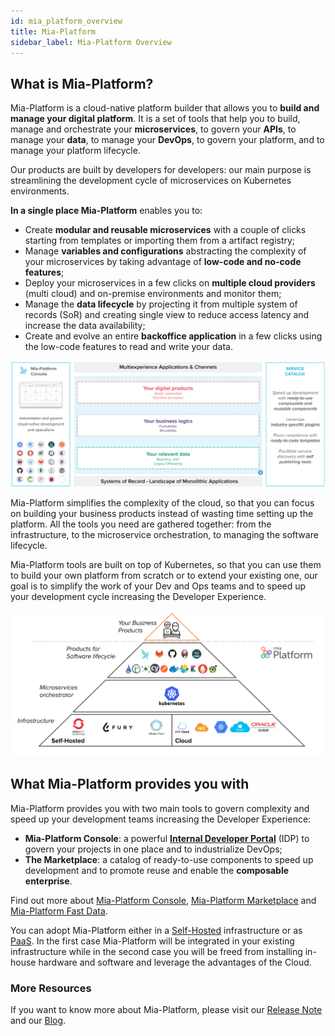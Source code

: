 ```yaml
---
id: mia_platform_overview
title: Mia-Platform
sidebar_label: Mia-Platform Overview
---
```


## What is Mia-Platform?

Mia-Platform is a cloud-native platform builder that allows you to **build and manage your digital platform**. It is a set of tools that help you to build, manage and orchestrate your **microservices**, to govern your **APIs**, to manage your **data**, to manage your **DevOps**, to govern your platform, and to manage your platform lifecycle.

Our products are built by developers for developers: our main purpose is streamlining the development cycle of microservices on Kubernetes environments.

**In a single place Mia-Platform** enables you to:

- Create **modular and reusable microservices** with a couple of clicks starting from templates or importing them from a artifact registry;
- Manage **variables and configurations** abstracting the complexity of your microservices by taking advantage of **low-code and no-code features**;
- Deploy your microservices in a few clicks on **multiple cloud providers** (multi cloud) and on-premise environments and monitor them;
- Manage the **data lifecycle** by projecting it from multiple system of records (SoR) and creating single view to reduce access latency and increase the data availability;
- Create and evolve an entire **backoffice application** in a few clicks using the low-code features to read and write your data.

![Mia-Platform](img/digitalplatform.png)

Mia-Platform simplifies the complexity of the cloud, so that you can focus on building your business products instead of wasting time setting up the platform.
All the tools you need are gathered together: from the infrastructure, to the microservice orchestration, to managing the software lifecycle.

Mia-Platform tools are built on top of Kubernetes, so that you can use them to build your own platform from scratch or to extend your existing one, our goal is to simplify the work of your Dev and Ops teams and to speed up your development cycle increasing the Developer Experience.

![Mia-Platform](img/pyramid.png)

## What Mia-Platform provides you with

Mia-Platform provides you with two main tools to govern complexity and speed up your development teams increasing the Developer Experience:

- **Mia-Platform Console**: a powerful [**Internal Developer Portal**](https://blog.mia-platform.eu/en/the-internal-developer-platform-revolution#what-is-an-internal-developer-platform) (IDP) to govern your projects in one place and to industrialize DevOps;
- **The Marketplace**: a catalog of ready-to-use components to speed up development and to promote reuse and enable the **composable enterprise**.

Find out more about [Mia-Platform Console](/development_suite/overview-dev-suite.md), [Mia-Platform Marketplace](/marketplace/overview_marketplace.md) and [Mia-Platform Fast Data](/fast_data/what_is_fast_data.md).
  
You can adopt Mia-Platform either in a [Self-Hosted](/self_hosted/self_hosted_requirements.md) infrastructure or as [PaaS](/paas/overview.md). In the first case Mia-Platform will be integrated in your existing infrastructure while in the second case you will be freed from installing in-house hardware and software and leverage the advantages of the Cloud.

### More Resources

If you want to know more about Mia-Platform, please visit our [Release Note](/release-notes/versions.md) and our [Blog](https://blog.mia-platform.eu/en).
